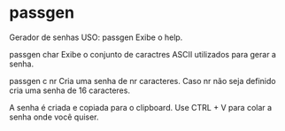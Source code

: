 # passgen
Gerador de senhas
USO:
passgen
        Exibe o help.

passgen char
        Exibe o conjunto de caractres ASCII utilizados para gerar a senha.

passgen c nr
        Cria uma senha de nr caracteres.
        Caso nr não seja definido cria uma senha de 16 caracteres.

A senha é criada e copiada para o clipboard.
Use CTRL + V para colar a senha onde você quiser.
